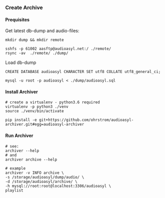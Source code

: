 ### Create Archive


#### Prequisites

Get latest db-dump and audio-files:
   
```shell
mkdir dump && mkdir remote

sshfs -p 61002 aasftp@audioasyl.net:/ ./remote/
rsync -av  ./remote/ ./dump/
```

Load db-dump
   
```mysql
CREATE DATABASE audioasyl CHARACTER SET utf8 COLLATE utf8_general_ci;
```

```shell
mysql -u root -p audioasyl < ./dump/audioasyl.sql
```



#### Install Archiver

```shell
# create a virtualenv - python3.6 required 
virtualenv -p python3 ./venv
source ./venv/bin/activate

pip install -e git+https://github.com/ohrstrom/audioasyl-archiver.git#egg=audioasyl-archiver
```


#### Run Archiver

```shell
# see:
archiver --help
# and
archiver archive --help
```

```shell
# example
archiver -v INFO archive \
-s /storage/audioasyl/dump/audio/ \
-d /storage/audioasyl/archive/ \
-h mysql://root:root@localhost:3306/audioasyl \
playlist
```
